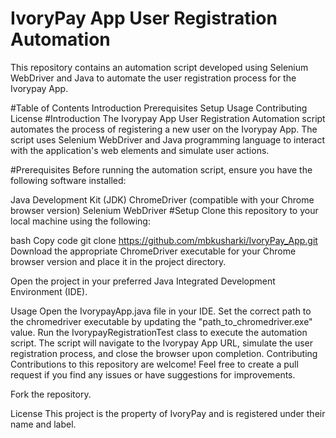 # IvoryPay App User Registration Automation
This repository contains an automation script developed using Selenium WebDriver and Java to automate the user registration process for the Ivorypay App.

#Table of Contents
Introduction
Prerequisites
Setup
Usage
Contributing
License
#Introduction
The Ivorypay App User Registration Automation script automates the process of registering a new user on the Ivorypay App. The script uses Selenium WebDriver and Java programming language to interact with the application's web elements and simulate user actions.

#Prerequisites
Before running the automation script, ensure you have the following software installed:

Java Development Kit (JDK)
ChromeDriver (compatible with your Chrome browser version)
Selenium WebDriver
#Setup
Clone this repository to your local machine using the following:

bash
Copy code
git clone https://github.com/mbkusharki/IvoryPay_App.git
Download the appropriate ChromeDriver executable for your Chrome browser version and place it in the project directory.

Open the project in your preferred Java Integrated Development Environment (IDE).

Usage
Open the IvorypayApp.java file in your IDE.
Set the correct path to the chromedriver executable by updating the "path_to_chromedriver.exe" value.
Run the IvorypayRegistrationTest class to execute the automation script.
The script will navigate to the Ivorypay App URL, simulate the user registration process, and close the browser upon completion.
Contributing
Contributions to this repository are welcome! Feel free to create a pull request if you find any issues or have suggestions for improvements.

Fork the repository.

License
This project is the property of IvoryPay and is registered under their name and label.
